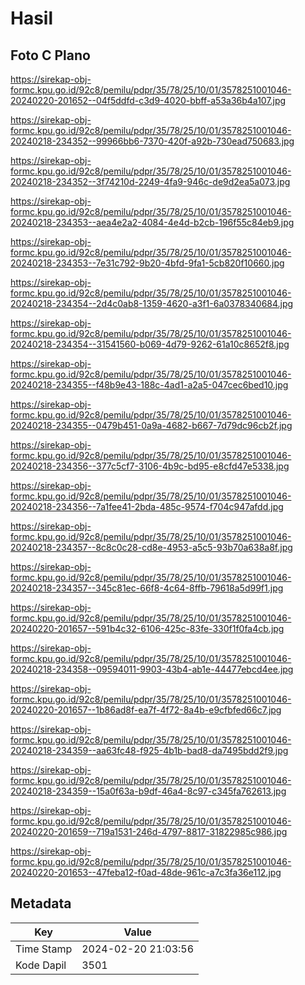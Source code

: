# Hasil

## Foto C Plano

https://sirekap-obj-formc.kpu.go.id/92c8/pemilu/pdpr/35/78/25/10/01/3578251001046-20240220-201652--04f5ddfd-c3d9-4020-bbff-a53a36b4a107.jpg

https://sirekap-obj-formc.kpu.go.id/92c8/pemilu/pdpr/35/78/25/10/01/3578251001046-20240218-234352--99966bb6-7370-420f-a92b-730ead750683.jpg

https://sirekap-obj-formc.kpu.go.id/92c8/pemilu/pdpr/35/78/25/10/01/3578251001046-20240218-234352--3f74210d-2249-4fa9-946c-de9d2ea5a073.jpg

https://sirekap-obj-formc.kpu.go.id/92c8/pemilu/pdpr/35/78/25/10/01/3578251001046-20240218-234353--aea4e2a2-4084-4e4d-b2cb-196f55c84eb9.jpg

https://sirekap-obj-formc.kpu.go.id/92c8/pemilu/pdpr/35/78/25/10/01/3578251001046-20240218-234353--7e31c792-9b20-4bfd-9fa1-5cb820f10660.jpg

https://sirekap-obj-formc.kpu.go.id/92c8/pemilu/pdpr/35/78/25/10/01/3578251001046-20240218-234354--2d4c0ab8-1359-4620-a3f1-6a0378340684.jpg

https://sirekap-obj-formc.kpu.go.id/92c8/pemilu/pdpr/35/78/25/10/01/3578251001046-20240218-234354--31541560-b069-4d79-9262-61a10c8652f8.jpg

https://sirekap-obj-formc.kpu.go.id/92c8/pemilu/pdpr/35/78/25/10/01/3578251001046-20240218-234355--f48b9e43-188c-4ad1-a2a5-047cec6bed10.jpg

https://sirekap-obj-formc.kpu.go.id/92c8/pemilu/pdpr/35/78/25/10/01/3578251001046-20240218-234355--0479b451-0a9a-4682-b667-7d79dc96cb2f.jpg

https://sirekap-obj-formc.kpu.go.id/92c8/pemilu/pdpr/35/78/25/10/01/3578251001046-20240218-234356--377c5cf7-3106-4b9c-bd95-e8cfd47e5338.jpg

https://sirekap-obj-formc.kpu.go.id/92c8/pemilu/pdpr/35/78/25/10/01/3578251001046-20240218-234356--7a1fee41-2bda-485c-9574-f704c947afdd.jpg

https://sirekap-obj-formc.kpu.go.id/92c8/pemilu/pdpr/35/78/25/10/01/3578251001046-20240218-234357--8c8c0c28-cd8e-4953-a5c5-93b70a638a8f.jpg

https://sirekap-obj-formc.kpu.go.id/92c8/pemilu/pdpr/35/78/25/10/01/3578251001046-20240218-234357--345c81ec-66f8-4c64-8ffb-79618a5d99f1.jpg

https://sirekap-obj-formc.kpu.go.id/92c8/pemilu/pdpr/35/78/25/10/01/3578251001046-20240220-201657--591b4c32-6106-425c-83fe-330f1f0fa4cb.jpg

https://sirekap-obj-formc.kpu.go.id/92c8/pemilu/pdpr/35/78/25/10/01/3578251001046-20240218-234358--09594011-9903-43b4-ab1e-44477ebcd4ee.jpg

https://sirekap-obj-formc.kpu.go.id/92c8/pemilu/pdpr/35/78/25/10/01/3578251001046-20240220-201657--1b86ad8f-ea7f-4f72-8a4b-e9cfbfed66c7.jpg

https://sirekap-obj-formc.kpu.go.id/92c8/pemilu/pdpr/35/78/25/10/01/3578251001046-20240218-234359--aa63fc48-f925-4b1b-bad8-da7495bdd2f9.jpg

https://sirekap-obj-formc.kpu.go.id/92c8/pemilu/pdpr/35/78/25/10/01/3578251001046-20240218-234359--15a0f63a-b9df-46a4-8c97-c345fa762613.jpg

https://sirekap-obj-formc.kpu.go.id/92c8/pemilu/pdpr/35/78/25/10/01/3578251001046-20240220-201659--719a1531-246d-4797-8817-31822985c986.jpg

https://sirekap-obj-formc.kpu.go.id/92c8/pemilu/pdpr/35/78/25/10/01/3578251001046-20240220-201653--47feba12-f0ad-48de-961c-a7c3fa36e112.jpg


## Metadata

| Key        | Value               |
| ---------- | ------------------- |
| Time Stamp | 2024-02-20 21:03:56 |
| Kode Dapil | 3501                |



